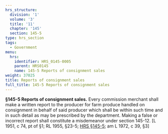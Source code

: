 ```yaml
---
hrs_structure:
  division: '1'
  volume: '3'
  title: '11'
  chapter: '145'
  section: 145-5
type: hrs_section
tags:
  - Government
menu:
  hrs:
    identifier: HRS_0145-0005
    parent: HRS0145
    name: 145-5 Reports of consignment sales
weight: 37025
title: Reports of consignment sales
full_title: 145-5 Reports of consignment sales
---
```

**§145-5 Reports of consignment sales.** Every commission merchant shall make a written report to the producer for farm produce handled on consignment in behalf of said producer which shall be within such time and in such detail as may be prescribed by the department. Making a false or incorrect report shall constitute a misdemeanor under section 145-12\. [L 1951, c 74, pt of §1; RL 1955, §23-5; [HRS §145-5](/title-11/chapter-145/section-145-5/); am L 1972, c 39, §3]